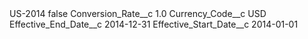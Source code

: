 <?xml version="1.0" encoding="UTF-8"?>
<CustomMetadata xmlns="http://soap.sforce.com/2006/04/metadata" xmlns:xsi="http://www.w3.org/2001/XMLSchema-instance" xmlns:xsd="http://www.w3.org/2001/XMLSchema">
    <label>US-2014</label>
    <protected>false</protected>
    <values>
        <field>Conversion_Rate__c</field>
        <value xsi:type="xsd:double">1.0</value>
    </values>
    <values>
        <field>Currency_Code__c</field>
        <value xsi:type="xsd:string">USD</value>
    </values>
    <values>
        <field>Effective_End_Date__c</field>
        <value xsi:type="xsd:date">2014-12-31</value>
    </values>
    <values>
        <field>Effective_Start_Date__c</field>
        <value xsi:type="xsd:date">2014-01-01</value>
    </values>
</CustomMetadata>

